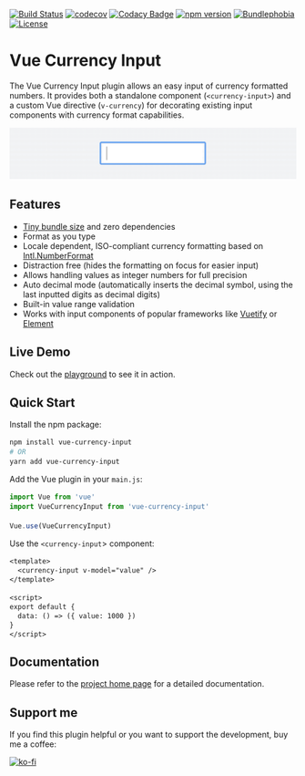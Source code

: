 [![Build Status](https://travis-ci.com/dm4t2/vue-currency-input.svg?branch=master)](https://travis-ci.com/dm4t2/vue-currency-input)
[![codecov](https://codecov.io/gh/dm4t2/vue-currency-input/branch/master/graph/badge.svg)](https://codecov.io/gh/dm4t2/vue-currency-input)
[![Codacy Badge](https://api.codacy.com/project/badge/Grade/f094b44873724daf98afa67f8f68c456)](https://www.codacy.com/manual/dm4t2/vue-currency-input)
[![npm version](https://badgen.net/npm/v/vue-currency-input?color=green)](https://www.npmjs.com/package/vue-currency-input)
[![Bundlephobia](https://badgen.net/bundlephobia/minzip/vue-currency-input?color=green)](https://bundlephobia.com/result?p=vue-currency-input)
[![License](https://badgen.net/github/license/dm4t2/vue-currency-input?color=green)](https://github.com/dm4t2/vue-currency-input/blob/master/LICENSE)

# Vue Currency Input

The Vue Currency Input plugin allows an easy input of currency formatted numbers. It provides both a standalone
component (`<currency-input>`) and a custom Vue directive (`v-currency`) for decorating existing input components with
currency format capabilities.

[![](docs/vue-currency-input.gif)](https://dm4t2.github.io/vue-currency-input)

## Features

*   [Tiny bundle size](https://bundlephobia.com/result?p=vue-currency-input) and zero dependencies
*   Format as you type
*   Locale dependent, ISO-compliant currency formatting based
    on [Intl.NumberFormat](https://developer.mozilla.org/en-US/docs/Web/JavaScript/Reference/Global_Objects/NumberFormat)
*   Distraction free (hides the formatting on focus for easier input)
*   Allows handling values as integer numbers for full precision
*   Auto decimal mode (automatically inserts the decimal symbol, using the last inputted digits as decimal digits)
*   Built-in value range validation
*   Works with input components of popular frameworks
    like [Vuetify](https://codesandbox.io/s/using-vue-currency-input-with-vuetify-kd7d1)
    or [Element](https://codesandbox.io/s/using-vue-currency-input-with-element-ui-z8gik)

## Live Demo

Check out the [playground](https://dm4t2.github.io/vue-currency-input/playground/) to see it in action.

## Quick Start

Install the npm package:

``` bash
npm install vue-currency-input 
# OR 
yarn add vue-currency-input
```

Add the Vue plugin in your `main.js`:

``` js
import Vue from 'vue'
import VueCurrencyInput from 'vue-currency-input'

Vue.use(VueCurrencyInput)
```

Use the `<currency-input`> component:

``` vue
<template>
  <currency-input v-model="value" />
</template>

<script>
export default {
  data: () => ({ value: 1000 })
}
</script>
```

## Documentation

Please refer to the [project home page](https://dm4t2.github.io/vue-currency-input) for a detailed documentation.

## Support me

If you find this plugin helpful or you want to support the development, buy me a coffee:

[![ko-fi](https://www.ko-fi.com/img/githubbutton_sm.svg)](https://ko-fi.com/D1D6SXEA)
